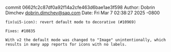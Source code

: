 commit 0662fc2c87df0a92f14a2cfe463d6bae1ae3f598
Author: Dobrin Dimchev <dobrin.dimchev@sap.com>
Date:   Fri Mar 7 02:38:27 2025 -0800

    fix(ui5-icon): revert default mode to decorative (#10969)
    
    Fixes: #10835
    
    With v2 the default mode was changed to "Image" unintentionally, which results in many app reports for icons with no labels.
